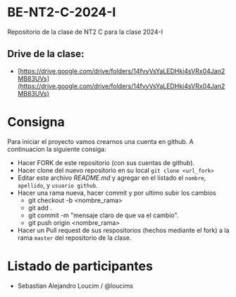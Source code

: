 # BE-NT2-C-2024-I

Repositorio de la clase de NT2 C para la clase 2024-I

## Drive de la clase:

- [https://drive.google.com/drive/folders/14fvyVsYaLEDHki4sVRx04Jan2MB83UVs](https://drive.google.com/drive/folders/14fvyVsYaLEDHki4sVRx04Jan2MB83UVs)


# Consigna

Para iniciar el proyecto vamos crearnos una cuenta en github. A continuacion la siguiente consiga:

- Hacer FORK de este repositorio (con sus cuentas de github).
- Hacer clone del nuevo repositorio en su local `git clone <url_fork>`
- Editar este archivo _README.md_ y agregar en el listado el `nombre`, `apellido`, y `usuario github`.
- Hacer una rama nueva, hacer commit y por ultimo subir los cambios
  - git checkout -b <nombre_rama>
  - git add .
  - git commit -m "mensaje claro de que va el cambio".
  - git push origin <nombre_rama>
- Hacer un Pull request de sus respositorios (hechos mediante el fork) a la rama `master` del repositorio de la clase.

# Listado de participantes

- Sebastian Alejandro Loucim / @loucims
